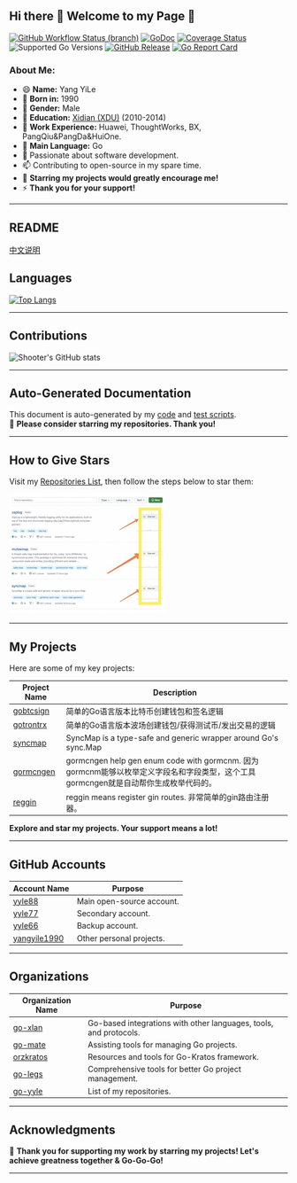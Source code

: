 ## Hi there 👋 Welcome to my Page 👋

[![GitHub Workflow Status (branch)](https://img.shields.io/github/actions/workflow/status/yyle88/yyle88/release.yml?branch=main&label=BUILD)](https://github.com/yyle88/yyle88/actions/workflows/release.yml?query=branch%3Amain)
[![GoDoc](https://pkg.go.dev/badge/github.com/yyle88/yyle88)](https://pkg.go.dev/github.com/yyle88/yyle88)
[![Coverage Status](https://img.shields.io/coveralls/github/yyle88/yyle88/master.svg)](https://coveralls.io/github/yyle88/yyle88?branch=main)
![Supported Go Versions](https://img.shields.io/badge/Go-1.22%2C%201.23-lightgrey.svg)
[![GitHub Release](https://img.shields.io/github/release/yyle88/yyle88.svg)](https://github.com/yyle88/yyle88/releases)
[![Go Report Card](https://goreportcard.com/badge/github.com/yyle88/yyle88)](https://goreportcard.com/report/github.com/yyle88/yyle88)

### About Me:

- 😄 **Name:** Yang YiLe
- 🔭 **Born in:** 1990
- 🌱 **Gender:** Male
- 👯 **Education:** [Xidian (XDU)](https://www.xidian.edu.cn/) (2010-2014)
- 💼 **Work Experience:** Huawei, ThoughtWorks, BX, PangQiu&PangDa&HuiOne.
- 🤔 **Main Language:** Go
- 💬 Passionate about software development.
- 📫 Contributing to open-source in my spare time.
- 🌟 **Starring my projects would greatly encourage me!**
- ⚡ **Thank you for your support!**

---

## README

[中文说明](README.zh.md)

## Languages

[![Top Langs](https://github-readme-stats.vercel.app/api/top-langs/?username=yyle88&hide=html)](https://github.com/anuraghazra/github-readme-stats)

---

## Contributions

![Shooter's GitHub stats](https://github-readme-stats.vercel.app/api?username=yyle88&show_icons=true&theme=radical&show=reviews,prs_merged,prs_merged_percentage&hide=contribs)

---

## Auto-Generated Documentation

This document is auto-generated by my [code](yyle88.go) and [test scripts](yyle88_test.go).  
🌟 **Please consider starring my repositories. Thank you!**

---

## How to Give Stars

Visit my [Repositories List](https://github.com/yyle88?tab=repositories), then follow the steps below to star them:

![Star Instructions](assets/请给我点星.jpg)

---

## My Projects

Here are some of my key projects:

| **Project Name** | **Description** |
|-------------------------------------------------|--------|
| [gobtcsign](https://github.com/yyle88/gobtcsign) | 简单的Go语言版本比特币创建钱包和签名逻辑 |
| [gotrontrx](https://github.com/yyle88/gotrontrx) | 简单的Go语言版本波场创建钱包/获得测试币/发出交易的逻辑 |
| [syncmap](https://github.com/yyle88/syncmap) | SyncMap is a type-safe and generic wrapper around Go's sync.Map |
| [gormcngen](https://github.com/yyle88/gormcngen) | gormcngen help gen enum code with gormcnm. 因为gormcnm能够以枚举定义字段名和字段类型，这个工具gormcngen就是自动帮你生成枚举代码的。 |
| [reggin](https://github.com/yyle88/reggin) | reggin means register gin routes. 非常简单的gin路由注册器。 |

**Explore and star my projects. Your support means a lot!**

---

## GitHub Accounts

| **Account Name**                                | **Purpose**               |
|-------------------------------------------------|---------------------------|
| [yyle88](https://github.com/yyle88)             | Main open-source account. |
| [yyle77](https://github.com/yyle77)             | Secondary account.        |
| [yyle66](https://github.com/yyle66)             | Backup account.           |
| [yangyile1990](https://github.com/yangyile1990) | Other personal projects.  |

---

## Organizations

| **Organization Name**                                       | **Purpose**                                                       |
|-------------------------------------------------------------|-------------------------------------------------------------------|
| [go-xlan](https://github.com/orgs/go-xlan/repositories)     | Go-based integrations with other languages, tools, and protocols. |
| [go-mate](https://github.com/orgs/go-mate/repositories)     | Assisting tools for managing Go projects.                         |
| [orzkratos](https://github.com/orgs/orzkratos/repositories) | Resources and tools for Go-Kratos framework.                      |
| [go-legs](https://github.com/orgs/go-legs/repositories)     | Comprehensive tools for better Go project management.             |
| [go-yyle](https://github.com/yyle88?tab=repositories)       | List of my repositories.                                          |

---

## Acknowledgments

🌟 **Thank you for supporting my work by starring my projects! Let's achieve greatness together & Go-Go-Go!**

---
